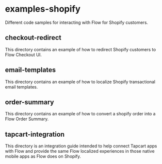 # examples-shopify

Different code samples for interacting with Flow for Shopify customers.

## checkout-redirect

This directory contains an example of how to redirect Shopify customers to Flow Checkout UI.

## email-templates

This directory contains an example of how to localize Shopify transactional email templates.

## order-summary

This directory contains an example of how to convert a shopify order into a Flow Order Summary.

## tapcart-integration

This directory is an integration guide intended to help connect Tapcart apps with Flow and provide the same Flow localized experiences in those native mobile apps as Flow does on Shopify.

